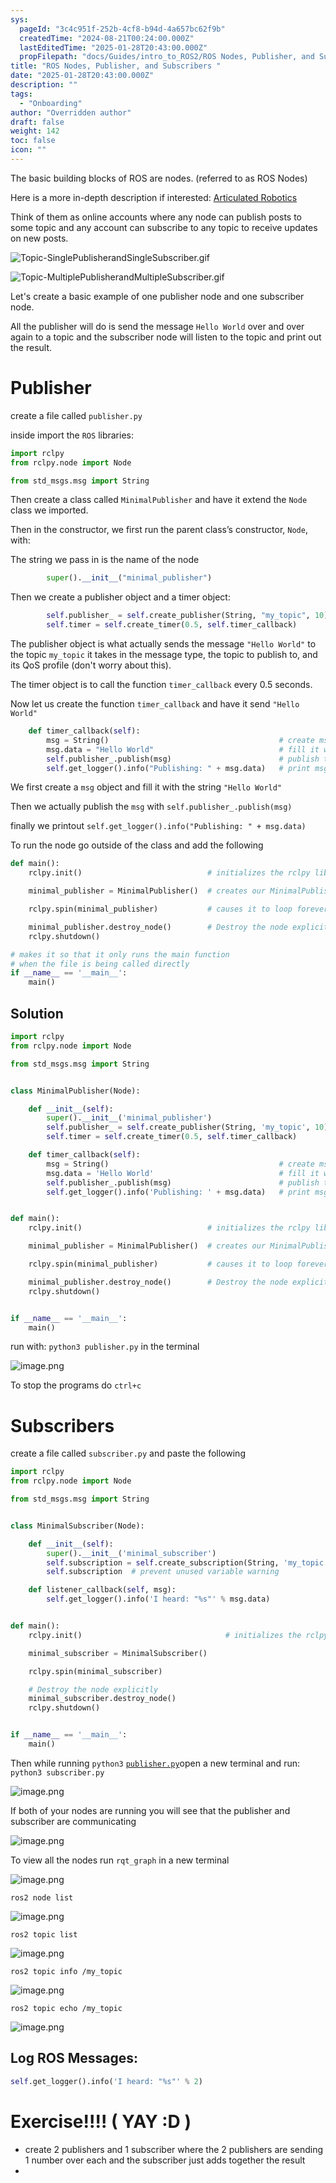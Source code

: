 ```yaml
---
sys:
  pageId: "3c4c951f-252b-4cf8-b94d-4a657bc62f9b"
  createdTime: "2024-08-21T00:24:00.000Z"
  lastEditedTime: "2025-01-28T20:43:00.000Z"
  propFilepath: "docs/Guides/intro_to_ROS2/ROS Nodes, Publisher, and Subscribers .md"
title: "ROS Nodes, Publisher, and Subscribers "
date: "2025-01-28T20:43:00.000Z"
description: ""
tags:
  - "Onboarding"
author: "Overridden author"
draft: false
weight: 142
toc: false
icon: ""
---
```


The basic building blocks of ROS are nodes. (referred to as ROS Nodes)

Here is a more in-depth description if interested: [Articulated Robotics](https://articulatedrobotics.xyz/tutorials/ready-for-ros/ros-overview#2-nodes)

Think of them as online accounts where any node can publish posts to some topic and any account can subscribe to any topic to receive updates on new posts.

![Topic-SinglePublisherandSingleSubscriber.gif](https://docs.ros.org/en/humble/_images/Topic-SinglePublisherandSingleSubscriber.gif)

![Topic-MultiplePublisherandMultipleSubscriber.gif](https://docs.ros.org/en/humble/_images/Topic-MultiplePublisherandMultipleSubscriber.gif)

Let's create a basic example of one publisher node and one subscriber node.

All the publisher will do is send the message `Hello World` over and over again to a topic and the subscriber node will listen to the topic and print out the result.

# Publisher

create a file called `publisher.py` 

inside import the `ROS` libraries:

```python
import rclpy
from rclpy.node import Node

from std_msgs.msg import String
```

Then create a class called `MinimalPublisher` and have it extend the `Node` class we imported.

Then in the constructor, we first run the parent class’s constructor, `Node`, with:

The string we pass in is the name of the node

```python
        super().__init__("minimal_publisher")
```

Then we create a publisher object and a timer object:

```python
        self.publisher_ = self.create_publisher(String, "my_topic", 10)
        self.timer = self.create_timer(0.5, self.timer_callback)
```

The publisher object is what actually sends the message `"Hello World"` to the topic `my_topic` it takes in the message type, the topic to publish to, and its QoS profile (don't worry about this).

The timer object is to call the function `timer_callback` every 0.5 seconds.

Now let us create the function `timer_callback` and have it send `"Hello World"`

```python
    def timer_callback(self):
        msg = String()                                      # create msg object
        msg.data = "Hello World"                            # fill it with data
        self.publisher_.publish(msg)                        # publish the message
        self.get_logger().info("Publishing: " + msg.data)   # print msg
```

We first create a `msg` object and fill it with the string `"Hello World"`

Then we actually publish the `msg` with `self.publisher_.publish(msg)`

finally we printout `self.get_logger().info("Publishing: " + msg.data)`

To run the node go outside of the class and add the following

```python
def main():
    rclpy.init()                            # initializes the rclpy library

    minimal_publisher = MinimalPublisher()  # creates our MinimalPublisher object

    rclpy.spin(minimal_publisher)           # causes it to loop forever

    minimal_publisher.destroy_node()        # Destroy the node explicitly
    rclpy.shutdown()

# makes it so that it only runs the main function
# when the file is being called directly
if __name__ == '__main__': 
    main()
```

## Solution

```python
import rclpy
from rclpy.node import Node

from std_msgs.msg import String


class MinimalPublisher(Node):

    def __init__(self):
        super().__init__('minimal_publisher')
        self.publisher_ = self.create_publisher(String, 'my_topic', 10)
        self.timer = self.create_timer(0.5, self.timer_callback)

    def timer_callback(self):
        msg = String()                                      # create msg object
        msg.data = 'Hello World'                            # fill it with data
        self.publisher_.publish(msg)                        # publish the message
        self.get_logger().info('Publishing: ' + msg.data)   # print msg


def main():
    rclpy.init()                            # initializes the rclpy library

    minimal_publisher = MinimalPublisher()  # creates our MinimalPublisher object

    rclpy.spin(minimal_publisher)           # causes it to loop forever

    minimal_publisher.destroy_node()        # Destroy the node explicitly
    rclpy.shutdown()


if __name__ == '__main__':
    main()
```

run with: `python3 publisher.py` in the terminal

![image.png](https://prod-files-secure.s3.us-west-2.amazonaws.com/d518164a-d88e-44d1-a4ee-3adb3bd8bce0/9214accb-ad5b-44f1-a31c-b3167c59138b/image.png?X-Amz-Algorithm=AWS4-HMAC-SHA256&X-Amz-Content-Sha256=UNSIGNED-PAYLOAD&X-Amz-Credential=ASIAZI2LB4662W7UH477%2F20250226%2Fus-west-2%2Fs3%2Faws4_request&X-Amz-Date=20250226T170708Z&X-Amz-Expires=3600&X-Amz-Security-Token=IQoJb3JpZ2luX2VjECQaCXVzLXdlc3QtMiJHMEUCIQCwjoWJb0deYEOhMCvN02fadbjysyi7XZW8woX01GcpFAIgKe9uJXZT%2BBM5t%2F9pPYmhQ%2F0linudTXeBbX9ARLfFyu0q%2FwMIXRAAGgw2Mzc0MjMxODM4MDUiDFcFp1SEt7VzYVjQgSrcA%2F%2Bho5WhPEOWc8EFm1S9XCRqEm4xYU1phTN0iDmwItUNNYwj0qWIVnqH5zu0dDomah6j3FDtQ0%2BcDDKW1t7bQjJA4QMQitpu5W8eNfrz8LWx3FliiTjGltqHrlx5ay9OwigG1Xd0%2FgHsxTuV4GQumiv%2Bj5zVEJeQVQ4UgXruutREcR4ufPKoPBwiYCEczfFdArcZR9Qz%2BugKzloWVe%2FJfcGfXbvMjX%2BjijcvsRajbA%2BCMWJUeUOHPULSqdyTwb7r3MJSAWB4KwSIqSlFJtX6e2k4ymVtIgWbk%2FuZ18I1BUl7NWi5xXChuW%2FPOMslcy9fd1pXtFigd1%2Fpj7OUzRt9f4ERcRv6CuMtcsX7Wj8d%2F6Zyg5eBO%2F45sbtAbhn5ESv9kbaAIjoZrrYPbgQVQcYbQPpwoj0Sq5YbCWxXGwvhTxXqsqfvsIjLGbq%2Bo5ExIh%2BDy3ZzAIkJek0mvrpl%2BpNFqD1Tnqq3jDfpvfvG0arvLdW2Npv3wIjay%2BBX%2FWO%2FiZmzJUqpA70bILPmMp1I3cwejRjJM0TU4o3R92Ex00R32Npvt%2BSp60aLd9GLmQEoZMuURwRGDEgHKOG17D82S39tfBhD%2BhRXnjJHyJ5M2aSFyHH%2Fb0%2FJd9dgAoV2hbRyMPeH%2FL0GOqUB4b4%2Bdptl2uWiqcjc4xuv962pqL46%2FEeCDYNrQLwUfRfMpoCOxuy2l7twBzDiZSLy8J4AIC9Tw3Sco6sXZZXbyNf%2Fsq5GxJFvmj8AGmGzf%2BTsiIivSY%2F9RnPtrncauD2vIczm%2FPK2mzWZ%2FiqMGEvH%2FDQoWa16ySO%2BzdTlMXsAlyZsY7U9F4ZL0HDZfcEqmEs%2FJMXX5dnI67yAsDDy6U6vIhqDs0kv&X-Amz-Signature=0efcb99c35a16cadda19d0557888d6508ef763fc4419f040603f61d7c7157808&X-Amz-SignedHeaders=host&x-id=GetObject)

To stop the programs do `ctrl+c`

# Subscribers

create a file called `subscriber.py` and paste the following

```python
import rclpy
from rclpy.node import Node

from std_msgs.msg import String


class MinimalSubscriber(Node):

    def __init__(self):
        super().__init__('minimal_subscriber')
        self.subscription = self.create_subscription(String, 'my_topic', self.listener_callback, 10)
        self.subscription  # prevent unused variable warning

    def listener_callback(self, msg):
        self.get_logger().info('I heard: "%s"' % msg.data)


def main():
    rclpy.init()                                # initializes the rclpy library

    minimal_subscriber = MinimalSubscriber()

    rclpy.spin(minimal_subscriber)

    # Destroy the node explicitly
    minimal_subscriber.destroy_node()
    rclpy.shutdown()


if __name__ == '__main__':
    main()
```

Then while running `python3` [`publisher.py`](http://publisher.py/)open a new terminal and run: `python3 subscriber.py` 

![image.png](https://prod-files-secure.s3.us-west-2.amazonaws.com/d518164a-d88e-44d1-a4ee-3adb3bd8bce0/611fccf2-c738-4dbd-94e9-98f209092866/image.png?X-Amz-Algorithm=AWS4-HMAC-SHA256&X-Amz-Content-Sha256=UNSIGNED-PAYLOAD&X-Amz-Credential=ASIAZI2LB4662W7UH477%2F20250226%2Fus-west-2%2Fs3%2Faws4_request&X-Amz-Date=20250226T170708Z&X-Amz-Expires=3600&X-Amz-Security-Token=IQoJb3JpZ2luX2VjECQaCXVzLXdlc3QtMiJHMEUCIQCwjoWJb0deYEOhMCvN02fadbjysyi7XZW8woX01GcpFAIgKe9uJXZT%2BBM5t%2F9pPYmhQ%2F0linudTXeBbX9ARLfFyu0q%2FwMIXRAAGgw2Mzc0MjMxODM4MDUiDFcFp1SEt7VzYVjQgSrcA%2F%2Bho5WhPEOWc8EFm1S9XCRqEm4xYU1phTN0iDmwItUNNYwj0qWIVnqH5zu0dDomah6j3FDtQ0%2BcDDKW1t7bQjJA4QMQitpu5W8eNfrz8LWx3FliiTjGltqHrlx5ay9OwigG1Xd0%2FgHsxTuV4GQumiv%2Bj5zVEJeQVQ4UgXruutREcR4ufPKoPBwiYCEczfFdArcZR9Qz%2BugKzloWVe%2FJfcGfXbvMjX%2BjijcvsRajbA%2BCMWJUeUOHPULSqdyTwb7r3MJSAWB4KwSIqSlFJtX6e2k4ymVtIgWbk%2FuZ18I1BUl7NWi5xXChuW%2FPOMslcy9fd1pXtFigd1%2Fpj7OUzRt9f4ERcRv6CuMtcsX7Wj8d%2F6Zyg5eBO%2F45sbtAbhn5ESv9kbaAIjoZrrYPbgQVQcYbQPpwoj0Sq5YbCWxXGwvhTxXqsqfvsIjLGbq%2Bo5ExIh%2BDy3ZzAIkJek0mvrpl%2BpNFqD1Tnqq3jDfpvfvG0arvLdW2Npv3wIjay%2BBX%2FWO%2FiZmzJUqpA70bILPmMp1I3cwejRjJM0TU4o3R92Ex00R32Npvt%2BSp60aLd9GLmQEoZMuURwRGDEgHKOG17D82S39tfBhD%2BhRXnjJHyJ5M2aSFyHH%2Fb0%2FJd9dgAoV2hbRyMPeH%2FL0GOqUB4b4%2Bdptl2uWiqcjc4xuv962pqL46%2FEeCDYNrQLwUfRfMpoCOxuy2l7twBzDiZSLy8J4AIC9Tw3Sco6sXZZXbyNf%2Fsq5GxJFvmj8AGmGzf%2BTsiIivSY%2F9RnPtrncauD2vIczm%2FPK2mzWZ%2FiqMGEvH%2FDQoWa16ySO%2BzdTlMXsAlyZsY7U9F4ZL0HDZfcEqmEs%2FJMXX5dnI67yAsDDy6U6vIhqDs0kv&X-Amz-Signature=f1ccfd2db4ae22969bb2d8ab3384ccbaade88d0a7393f573c9559a2277fa42fa&X-Amz-SignedHeaders=host&x-id=GetObject)

If both of your nodes are running you will see that the publisher and subscriber are communicating

![image.png](https://prod-files-secure.s3.us-west-2.amazonaws.com/d518164a-d88e-44d1-a4ee-3adb3bd8bce0/eea428b5-1cf0-43bb-a30b-81cbaf6c5c78/image.png?X-Amz-Algorithm=AWS4-HMAC-SHA256&X-Amz-Content-Sha256=UNSIGNED-PAYLOAD&X-Amz-Credential=ASIAZI2LB4662W7UH477%2F20250226%2Fus-west-2%2Fs3%2Faws4_request&X-Amz-Date=20250226T170708Z&X-Amz-Expires=3600&X-Amz-Security-Token=IQoJb3JpZ2luX2VjECQaCXVzLXdlc3QtMiJHMEUCIQCwjoWJb0deYEOhMCvN02fadbjysyi7XZW8woX01GcpFAIgKe9uJXZT%2BBM5t%2F9pPYmhQ%2F0linudTXeBbX9ARLfFyu0q%2FwMIXRAAGgw2Mzc0MjMxODM4MDUiDFcFp1SEt7VzYVjQgSrcA%2F%2Bho5WhPEOWc8EFm1S9XCRqEm4xYU1phTN0iDmwItUNNYwj0qWIVnqH5zu0dDomah6j3FDtQ0%2BcDDKW1t7bQjJA4QMQitpu5W8eNfrz8LWx3FliiTjGltqHrlx5ay9OwigG1Xd0%2FgHsxTuV4GQumiv%2Bj5zVEJeQVQ4UgXruutREcR4ufPKoPBwiYCEczfFdArcZR9Qz%2BugKzloWVe%2FJfcGfXbvMjX%2BjijcvsRajbA%2BCMWJUeUOHPULSqdyTwb7r3MJSAWB4KwSIqSlFJtX6e2k4ymVtIgWbk%2FuZ18I1BUl7NWi5xXChuW%2FPOMslcy9fd1pXtFigd1%2Fpj7OUzRt9f4ERcRv6CuMtcsX7Wj8d%2F6Zyg5eBO%2F45sbtAbhn5ESv9kbaAIjoZrrYPbgQVQcYbQPpwoj0Sq5YbCWxXGwvhTxXqsqfvsIjLGbq%2Bo5ExIh%2BDy3ZzAIkJek0mvrpl%2BpNFqD1Tnqq3jDfpvfvG0arvLdW2Npv3wIjay%2BBX%2FWO%2FiZmzJUqpA70bILPmMp1I3cwejRjJM0TU4o3R92Ex00R32Npvt%2BSp60aLd9GLmQEoZMuURwRGDEgHKOG17D82S39tfBhD%2BhRXnjJHyJ5M2aSFyHH%2Fb0%2FJd9dgAoV2hbRyMPeH%2FL0GOqUB4b4%2Bdptl2uWiqcjc4xuv962pqL46%2FEeCDYNrQLwUfRfMpoCOxuy2l7twBzDiZSLy8J4AIC9Tw3Sco6sXZZXbyNf%2Fsq5GxJFvmj8AGmGzf%2BTsiIivSY%2F9RnPtrncauD2vIczm%2FPK2mzWZ%2FiqMGEvH%2FDQoWa16ySO%2BzdTlMXsAlyZsY7U9F4ZL0HDZfcEqmEs%2FJMXX5dnI67yAsDDy6U6vIhqDs0kv&X-Amz-Signature=a67461fe78cfc70eb488816eb9b824fcba9dc9693831da722064566df1950b37&X-Amz-SignedHeaders=host&x-id=GetObject)

To view all the nodes run `rqt_graph` in a new terminal

![image.png](https://prod-files-secure.s3.us-west-2.amazonaws.com/d518164a-d88e-44d1-a4ee-3adb3bd8bce0/1d98e964-4318-4d62-b5c4-8c8f78368598/image.png?X-Amz-Algorithm=AWS4-HMAC-SHA256&X-Amz-Content-Sha256=UNSIGNED-PAYLOAD&X-Amz-Credential=ASIAZI2LB4662W7UH477%2F20250226%2Fus-west-2%2Fs3%2Faws4_request&X-Amz-Date=20250226T170708Z&X-Amz-Expires=3600&X-Amz-Security-Token=IQoJb3JpZ2luX2VjECQaCXVzLXdlc3QtMiJHMEUCIQCwjoWJb0deYEOhMCvN02fadbjysyi7XZW8woX01GcpFAIgKe9uJXZT%2BBM5t%2F9pPYmhQ%2F0linudTXeBbX9ARLfFyu0q%2FwMIXRAAGgw2Mzc0MjMxODM4MDUiDFcFp1SEt7VzYVjQgSrcA%2F%2Bho5WhPEOWc8EFm1S9XCRqEm4xYU1phTN0iDmwItUNNYwj0qWIVnqH5zu0dDomah6j3FDtQ0%2BcDDKW1t7bQjJA4QMQitpu5W8eNfrz8LWx3FliiTjGltqHrlx5ay9OwigG1Xd0%2FgHsxTuV4GQumiv%2Bj5zVEJeQVQ4UgXruutREcR4ufPKoPBwiYCEczfFdArcZR9Qz%2BugKzloWVe%2FJfcGfXbvMjX%2BjijcvsRajbA%2BCMWJUeUOHPULSqdyTwb7r3MJSAWB4KwSIqSlFJtX6e2k4ymVtIgWbk%2FuZ18I1BUl7NWi5xXChuW%2FPOMslcy9fd1pXtFigd1%2Fpj7OUzRt9f4ERcRv6CuMtcsX7Wj8d%2F6Zyg5eBO%2F45sbtAbhn5ESv9kbaAIjoZrrYPbgQVQcYbQPpwoj0Sq5YbCWxXGwvhTxXqsqfvsIjLGbq%2Bo5ExIh%2BDy3ZzAIkJek0mvrpl%2BpNFqD1Tnqq3jDfpvfvG0arvLdW2Npv3wIjay%2BBX%2FWO%2FiZmzJUqpA70bILPmMp1I3cwejRjJM0TU4o3R92Ex00R32Npvt%2BSp60aLd9GLmQEoZMuURwRGDEgHKOG17D82S39tfBhD%2BhRXnjJHyJ5M2aSFyHH%2Fb0%2FJd9dgAoV2hbRyMPeH%2FL0GOqUB4b4%2Bdptl2uWiqcjc4xuv962pqL46%2FEeCDYNrQLwUfRfMpoCOxuy2l7twBzDiZSLy8J4AIC9Tw3Sco6sXZZXbyNf%2Fsq5GxJFvmj8AGmGzf%2BTsiIivSY%2F9RnPtrncauD2vIczm%2FPK2mzWZ%2FiqMGEvH%2FDQoWa16ySO%2BzdTlMXsAlyZsY7U9F4ZL0HDZfcEqmEs%2FJMXX5dnI67yAsDDy6U6vIhqDs0kv&X-Amz-Signature=257af659cf022a4eb1f503c958a2974a870ef246a4b511bb53fa55be7aad790a&X-Amz-SignedHeaders=host&x-id=GetObject)

`ros2 node list`

![image.png](https://prod-files-secure.s3.us-west-2.amazonaws.com/d518164a-d88e-44d1-a4ee-3adb3bd8bce0/680ac8cf-e6d9-4164-9ece-5b9a6fccffee/image.png?X-Amz-Algorithm=AWS4-HMAC-SHA256&X-Amz-Content-Sha256=UNSIGNED-PAYLOAD&X-Amz-Credential=ASIAZI2LB4662W7UH477%2F20250226%2Fus-west-2%2Fs3%2Faws4_request&X-Amz-Date=20250226T170708Z&X-Amz-Expires=3600&X-Amz-Security-Token=IQoJb3JpZ2luX2VjECQaCXVzLXdlc3QtMiJHMEUCIQCwjoWJb0deYEOhMCvN02fadbjysyi7XZW8woX01GcpFAIgKe9uJXZT%2BBM5t%2F9pPYmhQ%2F0linudTXeBbX9ARLfFyu0q%2FwMIXRAAGgw2Mzc0MjMxODM4MDUiDFcFp1SEt7VzYVjQgSrcA%2F%2Bho5WhPEOWc8EFm1S9XCRqEm4xYU1phTN0iDmwItUNNYwj0qWIVnqH5zu0dDomah6j3FDtQ0%2BcDDKW1t7bQjJA4QMQitpu5W8eNfrz8LWx3FliiTjGltqHrlx5ay9OwigG1Xd0%2FgHsxTuV4GQumiv%2Bj5zVEJeQVQ4UgXruutREcR4ufPKoPBwiYCEczfFdArcZR9Qz%2BugKzloWVe%2FJfcGfXbvMjX%2BjijcvsRajbA%2BCMWJUeUOHPULSqdyTwb7r3MJSAWB4KwSIqSlFJtX6e2k4ymVtIgWbk%2FuZ18I1BUl7NWi5xXChuW%2FPOMslcy9fd1pXtFigd1%2Fpj7OUzRt9f4ERcRv6CuMtcsX7Wj8d%2F6Zyg5eBO%2F45sbtAbhn5ESv9kbaAIjoZrrYPbgQVQcYbQPpwoj0Sq5YbCWxXGwvhTxXqsqfvsIjLGbq%2Bo5ExIh%2BDy3ZzAIkJek0mvrpl%2BpNFqD1Tnqq3jDfpvfvG0arvLdW2Npv3wIjay%2BBX%2FWO%2FiZmzJUqpA70bILPmMp1I3cwejRjJM0TU4o3R92Ex00R32Npvt%2BSp60aLd9GLmQEoZMuURwRGDEgHKOG17D82S39tfBhD%2BhRXnjJHyJ5M2aSFyHH%2Fb0%2FJd9dgAoV2hbRyMPeH%2FL0GOqUB4b4%2Bdptl2uWiqcjc4xuv962pqL46%2FEeCDYNrQLwUfRfMpoCOxuy2l7twBzDiZSLy8J4AIC9Tw3Sco6sXZZXbyNf%2Fsq5GxJFvmj8AGmGzf%2BTsiIivSY%2F9RnPtrncauD2vIczm%2FPK2mzWZ%2FiqMGEvH%2FDQoWa16ySO%2BzdTlMXsAlyZsY7U9F4ZL0HDZfcEqmEs%2FJMXX5dnI67yAsDDy6U6vIhqDs0kv&X-Amz-Signature=c6f9184527382867d007c9bc4b6e20716c5bee34e906198b8a3b926e545210f2&X-Amz-SignedHeaders=host&x-id=GetObject)

`ros2 topic list`

![image.png](https://prod-files-secure.s3.us-west-2.amazonaws.com/d518164a-d88e-44d1-a4ee-3adb3bd8bce0/eee2ebe1-27ef-4a4a-96fb-2ca54126fb29/image.png?X-Amz-Algorithm=AWS4-HMAC-SHA256&X-Amz-Content-Sha256=UNSIGNED-PAYLOAD&X-Amz-Credential=ASIAZI2LB4662W7UH477%2F20250226%2Fus-west-2%2Fs3%2Faws4_request&X-Amz-Date=20250226T170708Z&X-Amz-Expires=3600&X-Amz-Security-Token=IQoJb3JpZ2luX2VjECQaCXVzLXdlc3QtMiJHMEUCIQCwjoWJb0deYEOhMCvN02fadbjysyi7XZW8woX01GcpFAIgKe9uJXZT%2BBM5t%2F9pPYmhQ%2F0linudTXeBbX9ARLfFyu0q%2FwMIXRAAGgw2Mzc0MjMxODM4MDUiDFcFp1SEt7VzYVjQgSrcA%2F%2Bho5WhPEOWc8EFm1S9XCRqEm4xYU1phTN0iDmwItUNNYwj0qWIVnqH5zu0dDomah6j3FDtQ0%2BcDDKW1t7bQjJA4QMQitpu5W8eNfrz8LWx3FliiTjGltqHrlx5ay9OwigG1Xd0%2FgHsxTuV4GQumiv%2Bj5zVEJeQVQ4UgXruutREcR4ufPKoPBwiYCEczfFdArcZR9Qz%2BugKzloWVe%2FJfcGfXbvMjX%2BjijcvsRajbA%2BCMWJUeUOHPULSqdyTwb7r3MJSAWB4KwSIqSlFJtX6e2k4ymVtIgWbk%2FuZ18I1BUl7NWi5xXChuW%2FPOMslcy9fd1pXtFigd1%2Fpj7OUzRt9f4ERcRv6CuMtcsX7Wj8d%2F6Zyg5eBO%2F45sbtAbhn5ESv9kbaAIjoZrrYPbgQVQcYbQPpwoj0Sq5YbCWxXGwvhTxXqsqfvsIjLGbq%2Bo5ExIh%2BDy3ZzAIkJek0mvrpl%2BpNFqD1Tnqq3jDfpvfvG0arvLdW2Npv3wIjay%2BBX%2FWO%2FiZmzJUqpA70bILPmMp1I3cwejRjJM0TU4o3R92Ex00R32Npvt%2BSp60aLd9GLmQEoZMuURwRGDEgHKOG17D82S39tfBhD%2BhRXnjJHyJ5M2aSFyHH%2Fb0%2FJd9dgAoV2hbRyMPeH%2FL0GOqUB4b4%2Bdptl2uWiqcjc4xuv962pqL46%2FEeCDYNrQLwUfRfMpoCOxuy2l7twBzDiZSLy8J4AIC9Tw3Sco6sXZZXbyNf%2Fsq5GxJFvmj8AGmGzf%2BTsiIivSY%2F9RnPtrncauD2vIczm%2FPK2mzWZ%2FiqMGEvH%2FDQoWa16ySO%2BzdTlMXsAlyZsY7U9F4ZL0HDZfcEqmEs%2FJMXX5dnI67yAsDDy6U6vIhqDs0kv&X-Amz-Signature=c296237e9fc31c3f02280be2e9d0719c34a935a5c6ad0bc97b61454ee9dff867&X-Amz-SignedHeaders=host&x-id=GetObject)

`ros2 topic info /my_topic`

![image.png](https://prod-files-secure.s3.us-west-2.amazonaws.com/d518164a-d88e-44d1-a4ee-3adb3bd8bce0/6288ef12-cb9e-406f-b9eb-65feed3a9011/image.png?X-Amz-Algorithm=AWS4-HMAC-SHA256&X-Amz-Content-Sha256=UNSIGNED-PAYLOAD&X-Amz-Credential=ASIAZI2LB4662W7UH477%2F20250226%2Fus-west-2%2Fs3%2Faws4_request&X-Amz-Date=20250226T170708Z&X-Amz-Expires=3600&X-Amz-Security-Token=IQoJb3JpZ2luX2VjECQaCXVzLXdlc3QtMiJHMEUCIQCwjoWJb0deYEOhMCvN02fadbjysyi7XZW8woX01GcpFAIgKe9uJXZT%2BBM5t%2F9pPYmhQ%2F0linudTXeBbX9ARLfFyu0q%2FwMIXRAAGgw2Mzc0MjMxODM4MDUiDFcFp1SEt7VzYVjQgSrcA%2F%2Bho5WhPEOWc8EFm1S9XCRqEm4xYU1phTN0iDmwItUNNYwj0qWIVnqH5zu0dDomah6j3FDtQ0%2BcDDKW1t7bQjJA4QMQitpu5W8eNfrz8LWx3FliiTjGltqHrlx5ay9OwigG1Xd0%2FgHsxTuV4GQumiv%2Bj5zVEJeQVQ4UgXruutREcR4ufPKoPBwiYCEczfFdArcZR9Qz%2BugKzloWVe%2FJfcGfXbvMjX%2BjijcvsRajbA%2BCMWJUeUOHPULSqdyTwb7r3MJSAWB4KwSIqSlFJtX6e2k4ymVtIgWbk%2FuZ18I1BUl7NWi5xXChuW%2FPOMslcy9fd1pXtFigd1%2Fpj7OUzRt9f4ERcRv6CuMtcsX7Wj8d%2F6Zyg5eBO%2F45sbtAbhn5ESv9kbaAIjoZrrYPbgQVQcYbQPpwoj0Sq5YbCWxXGwvhTxXqsqfvsIjLGbq%2Bo5ExIh%2BDy3ZzAIkJek0mvrpl%2BpNFqD1Tnqq3jDfpvfvG0arvLdW2Npv3wIjay%2BBX%2FWO%2FiZmzJUqpA70bILPmMp1I3cwejRjJM0TU4o3R92Ex00R32Npvt%2BSp60aLd9GLmQEoZMuURwRGDEgHKOG17D82S39tfBhD%2BhRXnjJHyJ5M2aSFyHH%2Fb0%2FJd9dgAoV2hbRyMPeH%2FL0GOqUB4b4%2Bdptl2uWiqcjc4xuv962pqL46%2FEeCDYNrQLwUfRfMpoCOxuy2l7twBzDiZSLy8J4AIC9Tw3Sco6sXZZXbyNf%2Fsq5GxJFvmj8AGmGzf%2BTsiIivSY%2F9RnPtrncauD2vIczm%2FPK2mzWZ%2FiqMGEvH%2FDQoWa16ySO%2BzdTlMXsAlyZsY7U9F4ZL0HDZfcEqmEs%2FJMXX5dnI67yAsDDy6U6vIhqDs0kv&X-Amz-Signature=3524826b7385bfb6cac169435bbc9865b5de73f1936c27199b69fe4e069bd43d&X-Amz-SignedHeaders=host&x-id=GetObject)

`ros2 topic echo /my_topic`

![image.png](https://prod-files-secure.s3.us-west-2.amazonaws.com/d518164a-d88e-44d1-a4ee-3adb3bd8bce0/0a6fcb4d-422d-4a6c-a803-749ef4adf2c6/image.png?X-Amz-Algorithm=AWS4-HMAC-SHA256&X-Amz-Content-Sha256=UNSIGNED-PAYLOAD&X-Amz-Credential=ASIAZI2LB4662W7UH477%2F20250226%2Fus-west-2%2Fs3%2Faws4_request&X-Amz-Date=20250226T170708Z&X-Amz-Expires=3600&X-Amz-Security-Token=IQoJb3JpZ2luX2VjECQaCXVzLXdlc3QtMiJHMEUCIQCwjoWJb0deYEOhMCvN02fadbjysyi7XZW8woX01GcpFAIgKe9uJXZT%2BBM5t%2F9pPYmhQ%2F0linudTXeBbX9ARLfFyu0q%2FwMIXRAAGgw2Mzc0MjMxODM4MDUiDFcFp1SEt7VzYVjQgSrcA%2F%2Bho5WhPEOWc8EFm1S9XCRqEm4xYU1phTN0iDmwItUNNYwj0qWIVnqH5zu0dDomah6j3FDtQ0%2BcDDKW1t7bQjJA4QMQitpu5W8eNfrz8LWx3FliiTjGltqHrlx5ay9OwigG1Xd0%2FgHsxTuV4GQumiv%2Bj5zVEJeQVQ4UgXruutREcR4ufPKoPBwiYCEczfFdArcZR9Qz%2BugKzloWVe%2FJfcGfXbvMjX%2BjijcvsRajbA%2BCMWJUeUOHPULSqdyTwb7r3MJSAWB4KwSIqSlFJtX6e2k4ymVtIgWbk%2FuZ18I1BUl7NWi5xXChuW%2FPOMslcy9fd1pXtFigd1%2Fpj7OUzRt9f4ERcRv6CuMtcsX7Wj8d%2F6Zyg5eBO%2F45sbtAbhn5ESv9kbaAIjoZrrYPbgQVQcYbQPpwoj0Sq5YbCWxXGwvhTxXqsqfvsIjLGbq%2Bo5ExIh%2BDy3ZzAIkJek0mvrpl%2BpNFqD1Tnqq3jDfpvfvG0arvLdW2Npv3wIjay%2BBX%2FWO%2FiZmzJUqpA70bILPmMp1I3cwejRjJM0TU4o3R92Ex00R32Npvt%2BSp60aLd9GLmQEoZMuURwRGDEgHKOG17D82S39tfBhD%2BhRXnjJHyJ5M2aSFyHH%2Fb0%2FJd9dgAoV2hbRyMPeH%2FL0GOqUB4b4%2Bdptl2uWiqcjc4xuv962pqL46%2FEeCDYNrQLwUfRfMpoCOxuy2l7twBzDiZSLy8J4AIC9Tw3Sco6sXZZXbyNf%2Fsq5GxJFvmj8AGmGzf%2BTsiIivSY%2F9RnPtrncauD2vIczm%2FPK2mzWZ%2FiqMGEvH%2FDQoWa16ySO%2BzdTlMXsAlyZsY7U9F4ZL0HDZfcEqmEs%2FJMXX5dnI67yAsDDy6U6vIhqDs0kv&X-Amz-Signature=c34fbd49663510e9806522b61571c09a20853d07f4fbd38dda9a58933efca9be&X-Amz-SignedHeaders=host&x-id=GetObject)

## Log ROS Messages:

```python
self.get_logger().info('I heard: "%s"' % 2)
```

# Exercise!!!! ( YAY :D )

- create 2 publishers and 1 subscriber where the 2 publishers are sending 1 number over each and the subscriber just adds together the result
- 
